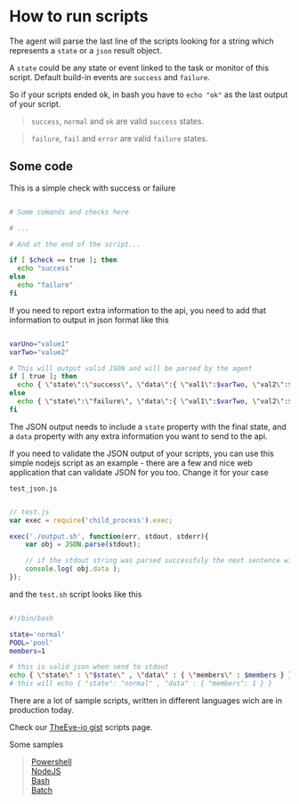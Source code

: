 
# How to run scripts

The agent will parse the last line of the scripts looking for a string which represents a `state` or a `json` result object.

A `state` could be any state or event linked to the task or monitor of this script. Default build-in events are `success` and `failure`.

So if your scripts ended ok, in bash you have to `echo "ok"` as the last output of your script. 

> `success`, `normal` and `ok` are valid `success` states.    

> `failure`, `fail` and `error` are valid `failure` states.    


## Some code

This is a simple check with success or failure 


```sh

# Some comands and checks here

# ...

# And at the end of the script...

if [ $check == true ]; then
  echo "success"
else
  echo "failure"
fi

```

If you need to report extra information to the api, you need to add that information to output in json format like this


```sh

varUno="value1"
varTwo="value2"

# This will output valid JSON and will be parsed by the agent
if [ true ]; then
  echo { \"state\":\"success\", \"data\":{ \"val1\":$varTwo, \"val2\":$varUno } }
else
  echo { \"state\":\"failure\", \"data\":{ \"val1\":$varTwo, \"val2\":$varUno } }
fi

```

The JSON output needs to include a `state` property with the final state, and a `data` property with any extra information you want to send to the api.


If you need to validate the JSON output of your scripts, you can use this simple nodejs script as an example - there are a few and nice web application that can validate JSON for you too. Change it for your case

`test_json.js`

```js

// test.js
var exec = require('child_process').exec;

exec('./output.sh', function(err, stdout, stderr){
    var obj = JSON.parse(stdout);

    // if the stdout string was parsed successfuly the next sentence will give the members number - which is 1
    console.log( obj.data );
});

```

and the `test.sh` script looks like this

```sh

#!/bin/bash

state='normal'
POOL='pool'
members=1

# this is valid json when send to stdout
echo { \"state\" : \"$state\" , \"data\" : { \"members\" : $members } }
# this will echo { "state": "normal" , "data" : { "members": 1 } }

```

There are a lot of sample scripts, written in different languages wich are in production today.

Check our [TheEye-io gist](https://gist.github.com/theeye-io) scripts page.

Some samples

> [Powershell](https://gist.github.com/theeye-io/ed1f2407b3d3aae90a69af064c3e204a)      
> [NodeJS](https://gist.github.com/theeye-io/6435db167f4a681d1e9a7359d87aef6d)        
> [Bash](https://gist.github.com/theeye-io/4435b229ad06d3fd166a0818ef271029)        
> [Batch](https://gist.github.com/theeye-io/ebefc07b69eedb0a7c67d5626b0d76d7)       
